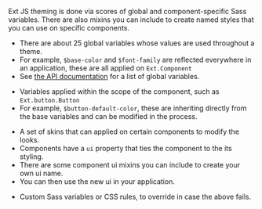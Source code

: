 Ext JS theming is done via scores of global and component-specific Sass variables. There
are also mixins you can include to create named styles that you can use on specific
components.

<div type="expander" caption="Global variables">
<ul class="plain">
<li>There are about 25 global variables whose values are used throughout a theme.</li>
<li>For example, <code>$base-color</code> and <code>$font-family</code> are
reflected everywhere in an application, these are all applied on <code>Ext.Component</code></li>
<li>See <a href="http://docs.sencha.com/extjs/6.0/6.0.1-classic/#!/api/Global_CSS" target="api">the API documentation</a> for a list of global variables.</li>
</ul>
</div>

<div type="expander" caption="Component variables">
<ul class="plain">
<li>Variables applied within the scope of the component, such as <code>Ext.button.Button</code></li>
<li>For example, <code>$button-default-color</code>, these are inheriting directly from the base variables and can be modified in the process.</li>
</ul>
</div>

<div type="expander" caption="Custom UIs">
<ul class="plain">
<li>A set of skins that can applied on certain components to modify the looks.</li>
<li>Components have a <code>ui</code> property that ties the component to the its styling.</li>
<li>There are some component ui mixins you can include to create your own ui name.</li>
<li>You can then use the new ui in your application.</li>
</ul>
</div>

<div type="expander" caption="Custom Sass">
<ul class="plain">
<li>Custom Sass variables or CSS rules, to override in case the above fails.</li>
</ul>
</div>
